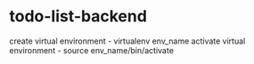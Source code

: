 # todo-list-backend

create virtual environment  - virtualenv env_name 
activate virtual environment - source env_name/bin/activate